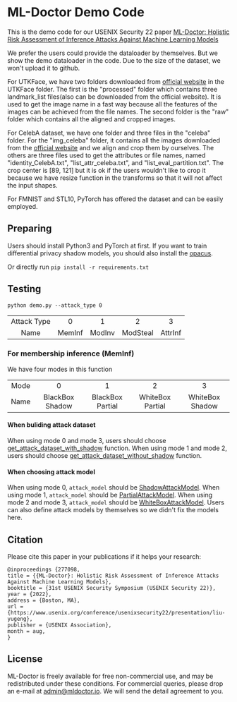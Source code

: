 # ML-Doctor Demo Code
This is the demo code for our USENIX Security 22 paper [ML-Doctor: Holistic Risk Assessment of Inference Attacks Against Machine Learning Models](https://www.usenix.org/conference/usenixsecurity22/presentation/liu-yugeng)

We prefer the users could provide the dataloader by themselves. But we show the demo dataloader in the code. Due to the size of the dataset, we won't upload it to github.

For UTKFace, we have two folders downloaded from [official website](https://susanqq.github.io/UTKFace/) in the UTKFace folder. The first is the "processed" folder which contains three landmark_list files(also can be downloaded from the official website). It is used to get the image name in a fast way because all the features of the images can be achieved from the file names. The second folder is the "raw" folder which contains all the aligned and cropped images. 

For CelebA dataset, we have one folder and three files in the "celeba" folder. For the "img_celeba" folder, it contains all the images downloaded from the [official website](https://mmlab.ie.cuhk.edu.hk/projects/CelebA.html) and we align and crop them by ourselves. The others are three files used to get the attributes or file names, named "identity_CelebA.txt", "list_attr_celeba.txt", and "list_eval_partition.txt". The crop center is \[89, 121\] but it is ok if the users wouldn't like to crop it because we have resize function in the transforms so that it will not affect the input shapes.

For FMNIST and STL10, PyTorch has offered the dataset and can be easily employed.

## Preparing
Users should install Python3 and PyTorch at first. If you want to train differential privacy shadow models, you should also install the [opacus](https://github.com/pytorch/opacus).

Or directly run ```pip install -r requirements.txt```

## Testing
```python demo.py --attack_type 0```

<table><tbody>
<!-- TABLE BODY -->
<tr>
<td align="center">Attack Type</td>
<td align="center">0</td>
<td align="center">1</td>
<td align="center">2</td>
<td align="center">3</td>
</tr>
<tr>
<td align="center">Name</td>
<td align="center">MemInf</td>
<td align="center">ModInv</td>
<td align="center">ModSteal</td>
<td align="center">AttrInf</td>
</tr>
</tbody></table>

### For membership inference (MemInf)
We have four modes in this function
<table><tbody>
<!-- TABLE BODY -->
<tr>
<td align="center">Mode</td>
<td align="center">0</td>
<td align="center">1</td>
<td align="center">2</td>
<td align="center">3</td>
</tr>
<tr>
<td align="center">Name</td>
<td align="center">BlackBox Shadow</td>
<td align="center">BlackBox Partial</td>
<td align="center">WhiteBox Partial</td>
<td align="center">WhiteBox Shadow</td>
</tr>
</tbody></table>

#### When buliding attack dataset
When using mode 0 and mode 3, users should choose [get_attack_dataset_with_shadow](./doctor/meminf.py#L689) function.
When using mode 1 and mode 2, users should choose [get_attack_dataset_without_shadow](./meminf.py#L663) function.

#### When choosing attack model
When using mode 0, ```attack_model``` should be [ShadowAttackModel](./utils/define_models.py#L15).
When using mode 1, ```attack_model``` should be [PartialAttackModel](./utils/define_models.py#L56).
When using mode 2 and mode 3, ```attack_model``` should be [WhiteBoxAttackModel](./utils/define_models.py#L97).
Users can also define attack models by themselves so we didn't fix the models here.

## Citation
Please cite this paper in your publications if it helps your research:

    @inproceedings {277098,
    title = {{ML-Doctor}: Holistic Risk Assessment of Inference Attacks Against Machine Learning Models},
    booktitle = {31st USENIX Security Symposium (USENIX Security 22)},
    year = {2022},
    address = {Boston, MA},
    url = {https://www.usenix.org/conference/usenixsecurity22/presentation/liu-yugeng},
    publisher = {USENIX Association},
    month = aug,
    }


## License

ML-Doctor is freely available for free non-commercial use, and may be redistributed under these conditions. For commercial queries, please drop an e-mail at admin@mldoctor.io. We will send the detail agreement to you.
